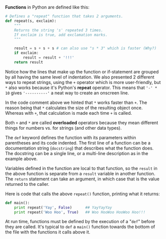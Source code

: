 **Functions** in Python are defined like this:
    
```python    
# Defines a "repeat" function that takes 2 arguments.
def repeat(s, exclaim):
    """
    Returns the string 's' repeated 3 times.
    If exclaim is true, add exclamation marks.
    """

    result = s + s + s # can also use "s * 3" which is faster (Why?)
    if exclaim:
        result = result + '!!!'
    return result
```    

Notice how the lines that make up the function or if-statement are grouped by all having the same level of indentation. We also presented 2 different ways to repeat strings, using the `+` operator which is more user-friendly, but `*` also works because it's Python's **repeat** operator. This means that `'-' * 10` gives `'----------'` a neat way to create an onscreen line. 

In the code comment above we hinted that `*` works faster than `+`. The reason being that `*` calculates the size of the resulting object once. Whereas with `+`, that calculation is made each time `+` is called. 

Both `+` and `*` are called **overloaded** operators because they mean different things for numbers vs. for strings (and other data types).

The `def` keyword defines the function with its parameters within parentheses and its code indented. The first line of a function can be a documentation string (`docstring`) that describes what the function does. The docstring can be a single line, or a multi-line description as in the example above.

Variables defined in the function are local to that function, so the `result` in the above function is separate from a `result` variable in another function. The `return` statement can take an argument, in which case that is the value returned to the caller.

Here is code that calls the above `repeat()` function, printing what it returns:
    
```python    
def main():
    print repeat('Yay', False)      ## YayYayYay
    print repeat('Woo Hoo', True)   ## Woo HooWoo HooWoo Hoo!!!
```    

At run time, functions must be defined by the execution of a "`def`" before they are called. It's typical to `def` a `main()` function towards the bottom of the file with the functions it calls above it.
